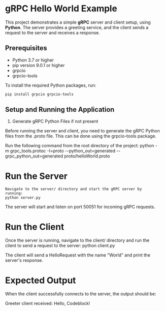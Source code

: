 # gRPC Hello World Example

This project demonstrates a simple **gRPC** server and client setup, using **Python**. The server provides a greeting service, and the client sends a request to the server and receives a response.

## Prerequisites

- Python 3.7 or higher
- pip version 9.0.1 or higher
- grpcio
- grpcio-tools

To install the required Python packages, run:

```bash
pip install grpcio grpcio-tools

```

## Setup and Running the Application

1. Generate gRPC Python Files if not present

Before running the server and client, you need to generate the gRPC Python files from the .proto file. This can be done using the grpcio-tools package.

Run the following command from the root directory of the project:
python -m grpc_tools.protoc -I=proto --python_out=generated --grpc_python_out=generated proto/helloWorld.proto

# Run the Server

    Navigate to the server/ directory and start the gRPC server by running:
    python server.py

The server will start and listen on port 50051 for incoming gRPC requests.

# Run the Client

Once the server is running, navigate to the client/ directory and run the client to send a request to the server:
python client.py

The client will send a HelloRequest with the name "World" and print the server's response.

# Expected Output

When the client successfully connects to the server, the output should be:

Greeter client received: Hello, Codeblock!
